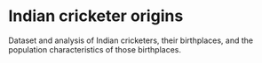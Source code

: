 # Indian cricketer origins

Dataset and analysis of Indian cricketers, their birthplaces, and the population characteristics of those birthplaces. 
